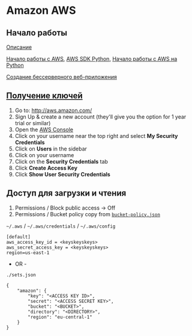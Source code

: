 # Amazon AWS
## Начало работы
[Описание](https://aws.amazon.com/ru/serverless/)

[Начало работы с AWS](https://aws.amazon.com/ru/getting-started/),
[AWS SDK Python](https://aws.amazon.com/ru/sdk-for-python/),
[Начало работы с AWS на Python](https://boto3.amazonaws.com/v1/documentation/api/latest/guide/quickstart.html)

[Создание бессерверного веб-приложения](https://aws.amazon.com/ru/getting-started/serverless-web-app/)

## [Получение ключей](https://stackoverflow.com/questions/21440709/how-do-i-get-aws-access-key-id-for-amazon)
1. Go to: http://aws.amazon.com/
2. Sign Up & create a new account (they'll give you the option for 1 year trial or similar)
3. Open the [AWS Console](https://console.aws.amazon.com/)
4. Click on your username near the top right and select **My Security Credentials**
5. Click on **Users** in the sidebar
6. Click on your username
7. Click on the **Security Credentials** tab
8. Click **Create Access Key**
9. Click **Show User Security Credentials**

## Доступ для загрузки и чтения
1. Permissions / Block public access -> Off
2. Permissions / Bucket policy copy from [` bucket-policy.json `](bucket-policy.json)

``` ~/.aws ``` / ``` ~/.aws/credentials ``` / ``` ~/.aws/config ```

```
[default]
aws_access_key_id = <keyskeyskeys>
aws_secret_access_key = <keyskeyskeys>
region=us-east-1
```

- OR -

``` ./sets.json ```

```
{
    "amazon": {
        "key": "<ACCESS KEY ID>",
        "secret": "<ACCESS SECRET KEY>",
        "bucket": "<BUCKET>",
        "directory": "<DIRECTORY>",
        "region": "eu-central-1"
    }
}
```